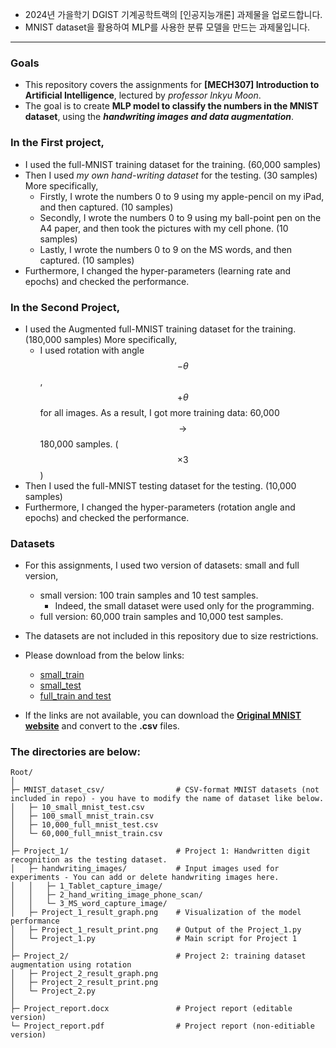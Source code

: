 - 2024년 가을학기 DGIST 기계공학트랙의 [인공지능개론] 과제물을 업로드합니다.
- MNIST dataset을 활용하여 MLP를 사용한 분류 모델을 만드는 과제물입니다.
---
### Goals
- This repository covers the assignments for **[MECH307] Introduction to Artificial Intelligence**, lectured by *professor Inkyu Moon*.
- The goal is to create **MLP model to classify the numbers in the MNIST dataset**, using the ***handwriting images and data augmentation***.


### In the First project,
- I used the full-MNIST training dataset for the training. (60,000 samples)
- Then I used *my own hand-writing dataset* for the testing. (30 samples) More specifically,
    - Firstly, I wrote the numbers 0 to 9 using my apple-pencil on my iPad, and then captured. (10 samples)
    - Secondly, I wrote the numbers 0 to 9 using my ball-point pen on the A4 paper, and then took the pictures with my cell phone. (10 samples)
    - Lastly, I wrote the numbers 0 to 9 on the MS words, and then captured. (10 samples)
- Furthermore, I changed the hyper-parameters (learning rate and epochs) and checked the performance.


 ### In the Second Project,
- I used the Augmented full-MNIST training dataset for the training. (180,000 samples) More specifically,
    - I used rotation with angle $$-\theta$$, $$+\theta$$ for all images. As a result, I got more training data: 60,000 $$\rightarrow$$ 180,000 samples. ($$\times 3$$)
- Then I used the full-MNIST testing dataset for the testing. (10,000 samples)
- Furthermore, I changed the hyper-parameters (rotation angle and epochs) and checked the performance.


### Datasets
- For this assignments, I used two version of datasets: small and full version,
    - small version: 100 train samples and 10 test samples.
        - Indeed, the small dataset were used only for the programming.
    - full version: 60,000 train samples and 10,000 test samples.

- The datasets are not included in this repository due to size restrictions.
- Please download from the below links:
    - [small_train](http://www.pjreddie.com/media/files/mnist_train.csv)
    - [small_test](http://www.pjreddie.com/media/files/mnist_test.csv)
    - [full_train and test](https://github.com/makeyourownneuralnetwork/makeyourownneuralnetwork/tree/master/mnist_dataset)

- If the links are not available, you can download the **[Original MNIST website](http://yann.lecun.com/exdb/mnist/)** and convert to the **.csv** files.


### The directories are below:
```
Root/
│
├─ MNIST_dataset_csv/                # CSV-format MNIST datasets (not included in repo) - you have to modify the name of dataset like below.
│   ├─ 10_small_mnist_test.csv
│   ├─ 100_small_mnist_train.csv
│   ├─ 10,000_full_mnist_test.csv
│   └─ 60,000_full_mnist_train.csv
│
├─ Project_1/                        # Project 1: Handwritten digit recognition as the testing dataset.
│   ├─ handwriting_images/           # Input images used for experiments - You can add or delete handwriting images here.
│   │   ├─ 1_Tablet_capture_image/
│   │   ├─ 2_hand_writing_image_phone_scan/
│   │   └─ 3_MS_word_capture_image/
│   ├─ Project_1_result_graph.png    # Visualization of the model performance
│   ├─ Project_1_result_print.png    # Output of the Project_1.py
│   └─ Project_1.py                  # Main script for Project 1
│
├─ Project_2/                        # Project 2: training dataset augmentation using rotation
│   ├─ Project_2_result_graph.png
│   ├─ Project_2_result_print.png
│   └─ Project_2.py
│
├─ Project_report.docx               # Project report (editable version)
└─ Project_report.pdf                # Project report (non-editiable version)
```
